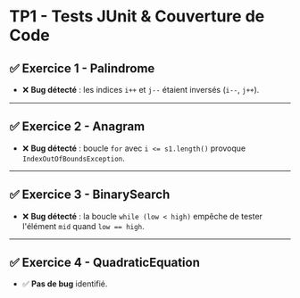 
# TP1 - Tests JUnit & Couverture de Code
## ✅ Exercice 1 - Palindrome
- ❌ **Bug détecté** : les indices `i++` et `j--` étaient inversés (`i--`, `j++`).


---

## ✅ Exercice 2 - Anagram
- ❌ **Bug détecté** : boucle `for` avec `i <= s1.length()` provoque `IndexOutOfBoundsException`.

---

## ✅ Exercice 3 - BinarySearch
- ❌ **Bug détecté** : la boucle `while (low < high)` empêche de tester l'élément `mid` quand `low == high`.


---

## ✅ Exercice 4 - QuadraticEquation
- ✅ **Pas de bug** identifié.




